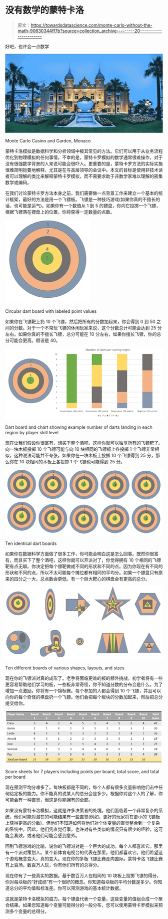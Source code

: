 # 没有数学的蒙特卡洛

> 原文：<https://towardsdatascience.com/monte-carlo-without-the-math-90630344ff7b?source=collection_archive---------20----------------------->

好吧，也许会一点数学

![](img/2b84ee354b7d65a7b3db897961466436.png)

Monte Carlo Casino and Garden, Monaco

蒙特卡洛模拟是数据科学和分析领域中极其常见的方法。它们可以用于从业务流程优化到物理模拟的任何事情。不幸的是，蒙特卡罗模拟的数学通常很难操作，对于没有很强数学背景的人来说可能会很吓人。更重要的是，蒙特卡罗方法的实际实施很难简明扼要地解释，尤其是在与高层领导的会议中。本文的目标是使用非技术读者可以理解的类比来解释蒙特卡罗模拟，而不需要求助于非数学家难以理解的密集数学或编码。

在我们讨论蒙特卡罗方法本身之前，我们需要做一点背景工作来建立一个基本的统计框架，最好的方法是用一个飞镖板。飞镖是一种技巧游戏(如果你真的不擅长的话，也可能是运气)。如果你有一个数值从 1 到 5 的镖盘，你向它投掷一个飞镖，根据飞镖落在镖盘上的位置，你将获得一定数量的点数。

![](img/089787f3ba5753d4ff83a0daab52e851.png)

Circular dart board with labeled point values

如果你在飞镖靶上扔 10 个飞镖，然后把所有的分数加起来，你会得到 0 到 50 之间的分数。对于一个不常玩飞镖的休闲玩家来说，这个分数总计可能会达到 25 分左右。如果你真的不擅长飞镖，总分可能在 10 分左右，如果你擅长飞镖，你的总分可能会更高。假设是 40。

![](img/708c1f2992ea28dc099b60cb2505e806.png)

Dart board and chart showing example number of darts landing in each region by player skill level

现在让我们假设你很富有，想买下整个酒吧，这样你就可以独享所有的飞镖靶了。向一块木板投掷 10 个飞镖可能与向 10 块相同的飞镖板上各投掷 1 个飞镖非常相似，这种说法可能并不夸张。如果你在一块木板上投掷 10 个飞镖得到 25 分，那么你在 10 块相同的木板上各投掷 1 个飞镖也可能得到 25 分。

![](img/825cbc71df7869e531b1ea944b0b34d2.png)

Ten identical dart boards

如果你在数据科学方面做了很多工作，你可能会明白这是怎么回事。既然你很富有，而且买下了整个酒吧，这样你就可以开派对了，你觉得拥有 10 个相同的飞镖靶有点无聊。你决定把每个镖靶做成不同的形状和不同的点。因为你现在有不同的形状和不同的点，所以不太可能每个摊位都有相同的平均分。如果一个镖盘只有原来的四分之一大，总点数会更低。有一个巨大靶心的棋盘会有更高的总分。

![](img/8a65974707e3ab629e8970602bd273f7.png)

Ten different boards of various shapes, layouts, and sizes

现在你的飞镖派对真的成形了。老手将面临更难的板的额外挑战，初学者将有一些更容易帮助他们学习的板，一些板非常奇怪，你不知道分数的分布会是什么。为了增加一点激励，你将有一个锦标赛。每个参加的人都会得到 10 个飞镖，并且可以向你的每个奇怪的棋盘扔一个飞镖。他们会把每个板块的分数加起来，然后把总分提交给你。

![](img/31931915fa5d14c0e187367ec13530de.png)

Score sheets for 7 players including points per board, total score, and total per board

现在预测平均分难多了。每块板都是不同的，每个人都有很多变量影响他们击中任何给定板的能力。你不能真的说某人的总分会是多少。根据你对这个人的了解，你可能会有一种直觉，但这是你能拥有的全部。

如果没有蒙特卡洛模拟，这就是许多决策者的处境。他们面临着一个非常复杂的系统，他们可能对潜在的可能结果有一些直觉(例如，更好的玩家将在更小的飞镖板上获得更高的分数)，但他们不知道如何将他们对个体变量的直觉整合到一个复杂的系统中。因此，他们凭直觉行事，也许对有些类似的情况只有很少的经验，这可能会奏效，或者他们可能会感到意外。

回到飞镖游戏的比喻，说你的飞镖派对是一个巨大的成功。每个人都喜欢它。那里有一个派对策划人。某个新体育电视台的代表在那里。他们都喜欢它。他们希望这个游戏概念变大，真的变大。现在你的多板飞镖比赛走向国际。蒙特卡洛飞镖比赛有上百场。数百万人玩，你有他们所有的总得分。

现在你有了一些真实的数据。基于数百万人在相同的 10 块板上投掷飞镖的得分，你对每块板的“好成绩”有一个很好的概念。你知道每块板的平均分数是多少。你知道总分的平均值和标准差。你可以预测游戏的基本统计数据。

这就是蒙特卡洛模拟的威力。每个镖盘代表一个变量，这些变量的值组合成一个聚合结果。如果您知道每个变量可能得分的一般分布，您可以使用蒙特卡罗模拟来预测多个变量的总得分。